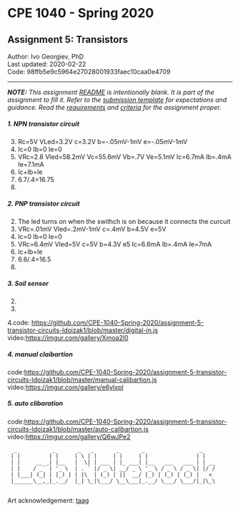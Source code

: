 # CPE 1040 - Spring 2020

## Assignment 5: Transistors

Author: Ivo Georgiev, PhD  
Last updated: 2020-02-22  
Code: 98ffb5e9c5964e27028001933faec10caa0e4709  

---

_**NOTE:** This assignment [README](README.md) is _intentionally_ blank. It is part of the assignment to fill it. Refer to the [submission template](submission-template.md) for expectations and guidance. Read the [requirements](requirements.md) and [criteria](criteria.md) for the assignment proper._

##### 1. NPN transistor circuit
3. Rc=5V VLed=3.2V c=3.2V b=-.05mV-1mV e=-.05mV-1mV 
4. Ic=0 Ib=0 Ie=0 
5. VRc=2.8 Vled=58.2mV Vc=55.6mV Vb=.7V Ve=5.1mV Ic=6.7mA Ib=.4mA Ie=7.1mA
6. Ic+Ib=Ie
7. 6.7/.4=16.75
8.
##### 2. PNP transistor circuit
2. The led turns on when the swithch is on because it connects the curcuit
3. VRc=.01mV Vled=.2mV-1mV c=.4mV b=4.5V e=5V 
4. Ic=0 Ib=0 Ie=0
5. VRc=6.4mV Vled=5V c=5V b=4.3V e5 Ic=6.6mA Ib=.4mA Ie=7mA
6. Ic+Ib=Ie
7. 6.6/.4=16.5
8.
##### 3. Soil sensor
2.
3.
4.code: https://github.com/CPE-1040-Spring-2020/assignment-5-transistor-circuits-ldoizak1/blob/master/digital-in.js
video:https://imgur.com/gallery/Xmoa2l0
##### 4. manual claibartion
code:https://github.com/CPE-1040-Spring-2020/assignment-5-transistor-circuits-ldoizak1/blob/master/manual-calibartion.js
video:https://imgur.com/gallery/e6ylxpl
##### 5. auto clibaration
code:https://github.com/CPE-1040-Spring-2020/assignment-5-transistor-circuits-ldoizak1/blob/master/auto-calibartion.js
video:https://imgur.com/gallery/Q6wJPe2
```
  _           _       _   _       _       _                 _    
 | |         | |     | \ | |     | |     | |               | |   
 | |     __ _| |__   |  \| | ___ | |_ ___| |__   ___   ___ | | __
 | |    / _` | '_ \  | . ` |/ _ \| __/ _ \ '_ \ / _ \ / _ \| |/ /
 | |___| (_| | |_) | | |\  | (_) | ||  __/ |_) | (_) | (_) |   < 
 |______\__,_|_.__/  |_| \_|\___/ \__\___|_.__/ \___/ \___/|_|\_\
                                                                                                                      
```
Art acknowledgement: [taag](http://patorjk.com/software/taag/)
